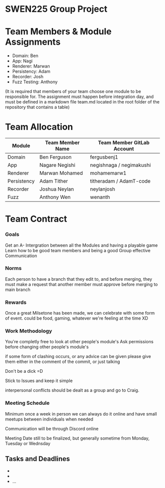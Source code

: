# SWEN225 Group Project

# Team Members & Module Assignments
- Domain: Ben
- App: Nagi
- Renderer: Marwan
- Persistency: Adam
- Recorder: Josh
- Fuzz Testing: Anthony

(It is required that members of your team choose one module to be responsible for. The
assignment must happen before integration day, and must be defined in a markdown file
team.md located in the root folder of the repository that contains a table)

# Team Allocation

| Module     | Team Member Name | Team Member GitLab Account |
|------------|------------------|----------------------------|
| Domain     | Ben Ferguson     | fergusbenj1                |
| App        | Nagare Negishi   | negishnaga / negimakushi   |
| Renderer   | Marwan Mohamed   | mohamemarw1                |
| Persistency| Adam Tither      | titheradam / AdamT-code    |
| Recorder   | Joshua Neylan    | neylanjosh                 |
| Fuzz       | Anthony Wen      | wenanth                    |





# Team Contract

### Goals
Get an A-
Intergration between all the Modules and having a playable game
Learn how to be good team members and being a good Group
effective Communication

### Norms
Each person to have a branch that they edit to, and before merging, they must make a request that 
another member must approve before merging to main branch

### Rewards
Once a great Milsetone has been made, we can celebrate with some form of event.
could be food, gaming, whatever we're feeling at the time XD


### Work Methodology

You're completly free to look at other people's module's
Ask permissions before changing other people's module's

if some form of clashing occurs, or any advice can be given
please give them either in the comment of the commit, or just talking

Don't be a dick =D


Stick to Issues and keep it simple


interpersonal conflicts should be dealt as a group and go to Craig.


### Meeting Schedule
Minimum once a week in person
we can always do it online and have small meetups between individuals when needed

Communication will be through Discord online

Meeting Date still to be finalized, but generally sometime from Monday, Tuesday or Wednsday

## Tasks and Deadlines
- [Task 1]: [Deadline]
- [Task 2]: [Deadline]
- ...



